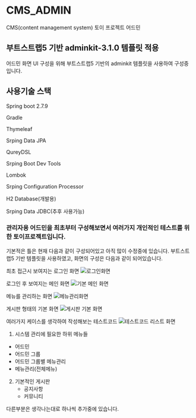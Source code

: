 # CMS_ADMIN
CMS(content management system) 토이 프로젝트 어드민

## 부트스트랩5 기반 adminkit-3.1.0 템플릿 적용
어드민 화면 UI 구성을 위해 부트스트랩5 기반의 adminkit 템플릿을 사용하여 구성중입니다.

## 사용기술 스택
Spring boot 2.7.9

Gradle

Thymeleaf

Srping Data JPA

QureyDSL

Srping Boot Dev Tools

Lombok

Srping Configuration Processor

H2 Database(개발용)

Srping Data JDBC(추후 사용가능)

### 관리자용 어드민을 최초부터 구성해보면서 여러가지 개인적인 테스트를 위한 토이프로젝트입니다.
기본적은 틀은 현재 다음과 같이 구성되어있고 아직 많이 수정중에 있습니다.
부트스트랩5 기반 템플릿을 사용하였고, 화면의 구성은 다음과 같이 되어있습니다.

최초 접근시 보여지는 로그인 화면
![로그인화면](https://github.com/helloworldkim/CMS_ADMIN/assets/68931285/e80d8d88-52be-42be-85c0-87d67a52043a)

로그인 후 보여지는 메인 화면
![기본 메인 화면](https://github.com/helloworldkim/CMS_ADMIN/assets/68931285/7e526c46-6f30-437e-aa8d-f83badbfbf15)

메뉴를 관리하는 화면
![메뉴관리화면](https://github.com/helloworldkim/CMS_ADMIN/assets/68931285/f15926a3-f32a-4abd-8c5f-9893ca3e3ace)

게시판 형태의 기본 화면
![게시판 기본 화면](https://github.com/helloworldkim/CMS_ADMIN/assets/68931285/a0b5e3ec-8b35-4f8b-95f0-930aa8fde63a)

여러가지 케이스를 생각하여 작성해보는 테스트코드
![테스트코드 리스트 화면](https://github.com/helloworldkim/CMS_ADMIN/assets/68931285/e66446ab-cd26-4774-9b1b-238840d80526)


1. 시스템 관리에 필요한 하위 메뉴들
  - 어드민
  - 어드민 그룹
  - 어드민 그룹별 메뉴관리
  - 메뉴관리(전체메뉴)

2. 기본적인 게시판
   - 공지사항
   - 커뮤니티

다른부분은 생각나는대로 하나씩 추가중에 있습니다.
